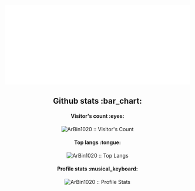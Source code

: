 <img src="https://github.com/ArBin1020/ArBin1020/blob/main/imbun.svg"/>

<h2 align="center">Github stats :bar_chart:</h2>
<h4 align="center">Visitor's count :eyes:</h4>

<p align="center"><img src="https://profile-counter.glitch.me/{ArBin1020}/count.svg" alt="ArBin1020 :: Visitor's Count" /></p>

<h4 align="center">Top langs :tongue:</h4>

<p align="center"><img src="https://github-readme-stats.vercel.app/api/top-langs/?username=ArBin1020&langs_count=10&theme=tokyonight&layout=compact" alt="ArBin1020 :: Top Langs" /></p>

<h4 align="center">Profile stats :musical_keyboard:</h4>

<p align="center"><img src="https://github-readme-stats.vercel.app/api?username=ArBin1020&show_icons=true&theme=synthwave" alt="ArBin1020 :: Profile Stats" /></p>
